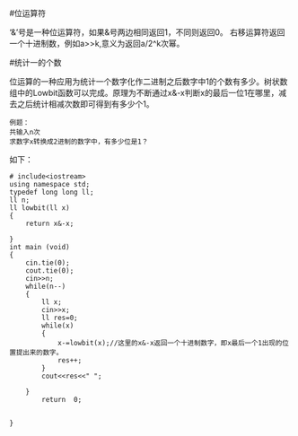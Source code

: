 
#位运算符

‘&’号是一种位运算符，如果&号两边相同返回1，不同则返回0。
右移运算符返回一个十进制数，例如a>>k,意义为返回a/2^k次幂。

#统计一的个数

位运算的一种应用为统计一个数字化作二进制之后数字中1的个数有多少。树状数组中的Lowbit函数可以完成。原理为不断通过x&-x判断x的最后一位1在哪里，减去之后统计相减次数即可得到有多少个1。

```
例题：
共输入n次
求数字x转换成2进制的数字中，有多少位是1？
```

如下：

```
# include<iostream>
using namespace std;
typedef long long ll;
ll n;
ll lowbit(ll x)
{
	return x&-x;
	
}
int main (void)
{
	cin.tie(0);
	cout.tie(0);
	cin>>n;
	while(n--)
	{
		ll x;
		cin>>x;
		ll res=0;
		while(x)
		{
			x-=lowbit(x);//这里的x&-x返回一个十进制数字，即x最后一个1出现的位置提出来的数字。
			res++;
		}
		cout<<res<<" ";
		
	}
		return  0;
		
	
}
```